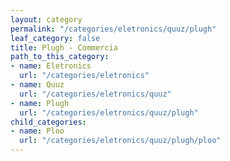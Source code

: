 ```yaml
---
layout: category
permalink: "/categories/eletronics/quuz/plugh"
leaf_category: false
title: Plugh - Commercia
path_to_this_category:
- name: Eletronics
  url: "/categories/eletronics"
- name: Quuz
  url: "/categories/eletronics/quuz"
- name: Plugh
  url: "/categories/eletronics/quuz/plugh"
child_categories:
- name: Ploo
  url: "/categories/eletronics/quuz/plugh/ploo"
---
```

